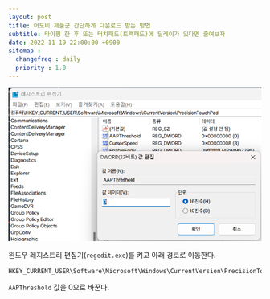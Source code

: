 ```yaml
---
layout: post
title: 어도비 제품군 간단하게 다운로드 받는 방법
subtitle: 타이핑 한 후 또는 터치패드(트랙패드)에 딜레이가 있다면 줄여보자
date: 2022-11-19 22:00:00 +0900
sitemap :
  changefreq : daily
  priority : 1.0
---
```


![registry editor](/assets/images/221119_1/스크린샷_20221119_100642.png)  

윈도우 레지스트리 편집기(`regedit.exe`)를 켜고 아래 경로로 이동한다.  

```batch
HKEY_CURRENT_USER\Software\Microsoft\Windows\CurrentVersion\PrecisionTouchPad
```

`AAPThreshold` 값을 0으로 바꾼다.  

